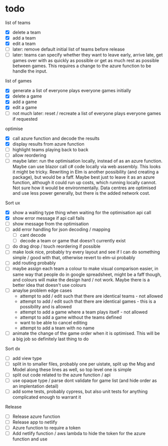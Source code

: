 # todo

list of teams
- [x] delete a team
- [x] add a team
- [x] edit a team
- [ ] later: remove default initial list of teams before release
- [ ] later: teams can specify whether they want to leave early, arrive late, get games over with as quickly as possible or get as much rest as possible between games. This requires a change to the azure function to be handle the input.

list of games
- [x] generate a list of everyone plays everyone games initially
- [x] delete a game
- [x] add a game
- [x] edit a game
- [ ] not much later: reset / recreate a list of everyone plays everyone games if requested

optimise
- [x] call azure function and decode the results
- [x] display results from azure function
- [ ] highlight teams playing back to back
- [ ] allow reordering
- [ ] maybe later: run the optimisation locally, instead of as an azure function. Maybe can use blazor call c# code locally via web assembly. This looks it might be tricky. Rewriting in Elm is another possibility (and creating a package), but would be a faff. Maybe best just to leave it as an azure function, although it could run up costs, which running locally cannot. Not sure how it would be environmentally. Data centres are optimised and use less power generally, but there is the added network cost.

Sort ux
- [x] show a waiting type thing when waiting for the optimisation api call
- [x] show error message if api call fails
- [ ] show message from the optimisation
- [ ] add error handling for json decoding / mapping
  - [ ] cant decode
  - [ ] decode a team or game that doesn't currently exist
- [ ] do drag drop / touch reordering if possible
- [ ] make look nice, probably try every layout and see if I can do something simple / good with that, otherwise revert to elm-ui probably
- [ ] add routing probably
- [ ] maybe assign each team a colour to make visual comparison easier, in same way that people do in google spreadsheet, might be a faff though, and colours will make the design hard / not work. Maybe there is a better idea that doesn't use colours
- [ ] anaylse problem edge cases
  - attempt to add / edit such that there are identical teams - not allowed
  - attempt to add / edit such that there are identical games - this is a possibility and is allowed
  - attempt to add a game where a team plays itself - not allowed
  - attempt to add a game without the teams defined
  - want to be able to cancel editing
  - attempt to add a team with no name
- [ ] animate the change of the game order when it is optimised. This will be a big job so definitely last thing to do

Sort dx
- [ ] add view type
- [ ] split in to smaller files, probably one per uistate, split up the Msg and Model along these lines as well, so top level one is simple
- [ ] split out code related to the azure function / api
- [ ] use opaque type / parse dont validate for game list (and hide order as an implentation detail)
- [ ] add some tests, probably cypress, but also unit tests for anything complicated enough to warrant it
 
Release
- [ ] Release azure function
- [ ] Release app to netlify
- [ ] Azure function to require a token
- [ ] Add netlify function / aws lambda to hide the token for the azure function and use
